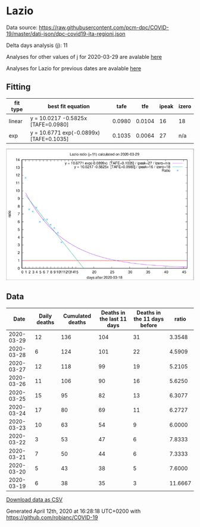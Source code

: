 # Lazio

Data source: https://raw.githubusercontent.com/pcm-dpc/COVID-19/master/dati-json/dpc-covid19-ita-regioni.json

Delta days analysis (j): 11

Analyses for other values of j for 2020-03-29 are avalable [here](../README.md)

Analyses for Lazio for previous dates are avalable [here](../../README.md)

## Fitting 
|fit type|best fit equation|tafe|tfe|ipeak|izero|
|-------|-----|--------|------|---|---|
|linear|y = 10.0217 -0.5825x  [TAFE=0.0980]|0.0980|0.0104|16|18|
|exp|y = 10.6771 exp(-0.0899x)  [TAFE=0.1035]|0.1035|0.0064|27|n/a|

![Plot](COVID-19_lazio_j11_2020-03-29.png)

## Data
|Date|Daily deaths|Cumulated deaths|Deaths in the last 11 days|Deaths in the 11 days before|ratio|
|----|----------|-----------|-------|--------------------|-----|
|2020-03-29|12|136|104|31|3.3548|
|2020-03-28|6|124|101|22|4.5909|
|2020-03-27|12|118|99|19|5.2105|
|2020-03-26|11|106|90|16|5.6250|
|2020-03-25|15|95|82|13|6.3077|
|2020-03-24|17|80|69|11|6.2727|
|2020-03-23|10|63|54|9|6.0000|
|2020-03-22|3|53|47|6|7.8333|
|2020-03-21|7|50|44|6|7.3333|
|2020-03-20|5|43|38|5|7.6000|
|2020-03-19|6|38|35|3|11.6667|

[Download data as CSV](COVID-19_lazio_j11_2020-03-29.csv)

Generated April 12th, 2020 at 16:28:18 UTC+0200 with https://github.com/robianc/COVID-19
